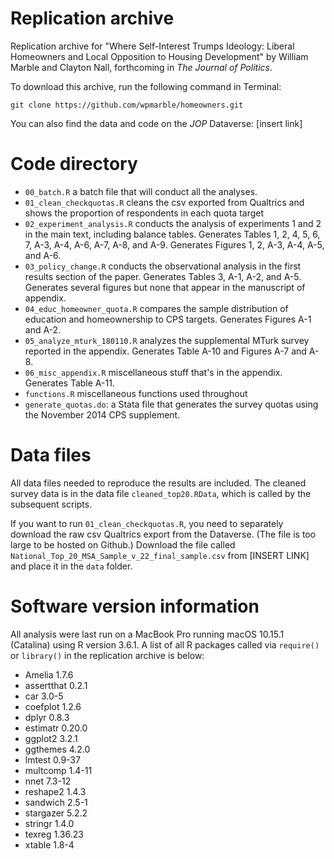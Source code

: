 # Replication archive

Replication archive for "Where Self-Interest Trumps Ideology: Liberal Homeowners and Local Opposition to Housing Development" by William Marble and Clayton Nall, forthcoming in _The Journal of Politics_. 

To download this archive, run the following command in Terminal:
```
git clone https://github.com/wpmarble/homeowners.git
```

You can also find the data and code on the _JOP_ Dataverse: [insert link]


# Code directory
* `00_batch.R` a batch file that will conduct all the analyses.
* `01_clean_checkquotas.R` cleans the csv exported from Qualtrics and shows the proportion of respondents in each quota target
* `02_experiment_analysis.R` conducts the analysis of experiments 1 and 2 in the main text, including balance tables. Generates Tables 1, 2, 4, 5, 6, 7, A-3, A-4, A-6, A-7, A-8, and A-9. Generates Figures 1, 2, A-3, A-4, A-5, and A-6. 
* `03_policy_change.R` conducts the observational analysis in the first results section of the paper. Generates Tables 3, A-1, A-2, and A-5. Generates several figures but none that appear in the manuscript of appendix.
* `04_educ_homeowner_quota.R` compares the sample distribution of education and homeownership to CPS targets. Generates Figures A-1 and A-2. 
* `05_analyze_mturk_180110.R` analyzes the supplemental MTurk survey reported in the appendix. Generates Table A-10 and Figures A-7 and A-8. 
* `06_misc_appendix.R` miscellaneous stuff that's in the appendix. Generates Table A-11.
* `functions.R` miscellaneous functions used throughout
* `generate_quotas.do`: a Stata file that generates the survey quotas using the November 2014 CPS supplement. 

# Data files
All data files needed to reproduce the results are included. The cleaned survey data is in the data file `cleaned_top20.RData`, which is called by the subsequent scripts. 

If you want to run `01_clean_checkquotas.R`, you need to separately download the raw csv Qualtrics export from the Dataverse. (The file is too large to be hosted on Github.) Download the file called `National_Top_20_MSA_Sample_v_22_final_sample.csv` from [INSERT LINK] and place it in the `data` folder. 

# Software version information
All analysis were last run on a MacBook Pro running macOS 10.15.1 (Catalina) using R version 3.6.1. A list of all R packages called via `require()` or `library()` in the replication archive is below:
* Amelia 1.7.6
* assertthat 0.2.1
* car 3.0-5
* coefplot 1.2.6
* dplyr 0.8.3
* estimatr 0.20.0
* ggplot2 3.2.1
* ggthemes 4.2.0
* lmtest 0.9-37
* multcomp 1.4-11
* nnet 7.3-12
* reshape2 1.4.3
* sandwich 2.5-1
* stargazer 5.2.2
* stringr 1.4.0
* texreg 1.36.23
* xtable 1.8-4
